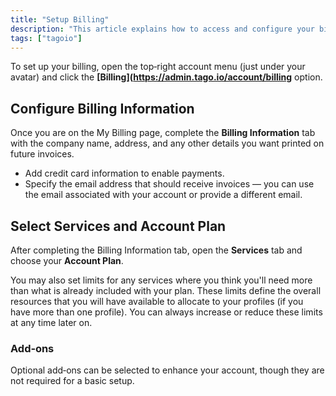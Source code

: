 ```yaml
---
title: "Setup Billing"
description: "This article explains how to access and configure your billing settings in TagoIO, including where to add company and payment information and how to select an account plan."
tags: ["tagoio"]
---
```

To set up your billing, open the top‑right account menu (just under your avatar) and click the **[Billing](https://admin.tago.io/account/billing** option.

<!-- Image placeholder removed for build -->

## Configure Billing Information
Once you are on the My Billing page, complete the **Billing Information** tab with the company name, address, and any other details you want printed on future invoices.

- Add credit card information to enable payments.
- Specify the email address that should receive invoices — you can use the email associated with your account or provide a different email.

## Select Services and Account Plan
After completing the Billing Information tab, open the **Services** tab and choose your **Account Plan**.

You may also set limits for any services where you think you'll need more than what is already included with your plan. These limits define the overall resources that you will have available to allocate to your profiles (if you have more than one profile). You can always increase or reduce these limits at any time later on.

### Add‑ons
Optional add‑ons can be selected to enhance your account, though they are not required for a basic setup.
